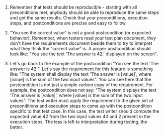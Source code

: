 1. Remember that tests should be reproducible - starting with all preconditions
   met, anybody should be able to reproduce the same steps and get the same
results.  Check that your preconditions, execution steps, and postconditions are
precise and easy to follow.

1. "You see the correct value" is not a good postcondition (or expected behavior).
   Remember, when testers read your test plan document, they don't have the
requirements document beside them to try to interpret what they think the
"correct value" is.  A proper postcondition should look like: "You see the text
'The answer is 42.' displayed on the screen".

1.  Let's go back to the example of the postcondition "You see the text 'The
    answer is 42'".  Let's say the requirement for this feature is something
like: "The system shall display the text 'The answer is [value]', where [value]
is the sum of the two input values".  You can see here that the postcondition
is not just a simple carbon copy of the requirement.  For example, the
postcondition does not say: "The system displays the text 'The answer is
[value]', where [value] is the sum of the two input values".  The test writer
must apply the requirement to the given set of preconditions and execution
steps to come up with the postcondition specific to that test case.  In this
case, the test writer should compute the expected value 42 from the two input
values 40 and 2 present in the execution steps.  The less is left to
interpretation during testing, the better.
